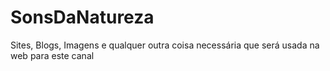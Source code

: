 # SonsDaNatureza
Sites, Blogs, Imagens e qualquer outra coisa necessária que será usada na web para este canal
